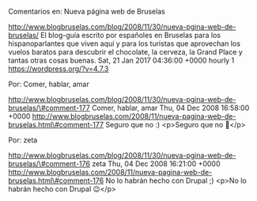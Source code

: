Comentarios en: Nueva página web de Bruselas

http://www.blogbruselas.com/blog/2008/11/30/nueva-pgina-web-de-bruselas/
El blog-guía escrito por españoles en Bruselas para los hispanoparlantes
que viven aquí y para los turistas que aprovechan los vuelos baratos
para descubrir el chocolate, la cerveza, la Grand Place y tantas otras
cosas buenas. Sat, 21 Jan 2017 04:36:00 +0000 hourly 1
https://wordpress.org/?v=4.7.3

Por: Comer, hablar, amar

http://www.blogbruselas.com/blog/2008/11/30/nueva-pgina-web-de-bruselas/\#comment-177
Comer, hablar, amar Thu, 04 Dec 2008 16:58:00 +0000
http://www.blogbruselas.com/2008/11/nueva-pagina-web-de-bruselas.html\#comment-177
Seguro que no :) \<p\>Seguro que no 🙂\</p\>

Por: zeta

http://www.blogbruselas.com/blog/2008/11/30/nueva-pgina-web-de-bruselas/\#comment-176
zeta Thu, 04 Dec 2008 16:21:00 +0000
http://www.blogbruselas.com/2008/11/nueva-pagina-web-de-bruselas.html\#comment-176
No lo habrán hecho con Drupal ;) \<p\>No lo habrán hecho con Drupal
😉\</p\>
